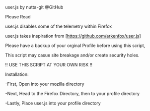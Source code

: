 user.js by nutta-git @GitHub

Please Read 

  user.js disables some of the telemetry within Firefox 
  
  user.js takes inspiration from [https://github.com/arkenfox/user.js] 
  
  Please have a backup of your orginal Profile before using this script,
  
  This script may casue site breakage and/or create security holes. 
  
  !! USE THIS SCRIPT AT YOUR OWN RISK !! 
  



Installation:
  
  -First, Open into your mozilla directory 
  
  -Next, Head to the Firefox Directory, then to your profile directory 
  
  -Lastly, Place user.js into your profile directory
  
  
